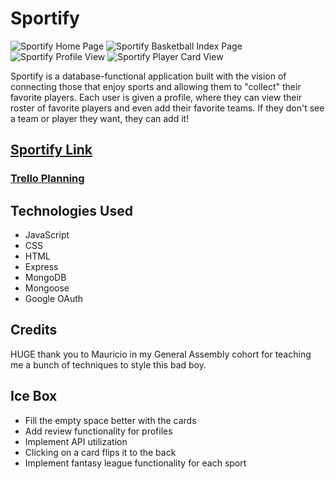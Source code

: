 # Sportify

<img src="https://i.imgur.com/la8z51N.png" alt="Sportify Home Page">

<img src="https://i.imgur.com/gLa0zIX.png" alt="Sportify Basketball Index Page">

<img src="https://i.imgur.com/iGIe7pV.png" alt="Sportify Profile View">

<img src="https://i.imgur.com/yqJKrwk.png" alt="Sportify Player Card View">

Sportify is a database-functional application built with the vision of connecting those that enjoy sports and allowing them to "collect" their favorite players. Each user is given a profile, where they can view their roster of favorite players and even add their favorite teams. If they don't see a team or player they want, they can add it!

## <a href="https://sport-ify.herokuapp.com/basketball">Sportify Link</a>

### <a href="https://trello.com/b/NBR6CQ3J/sportify">Trello Planning</a>

## Technologies Used

- JavaScript
- CSS
- HTML
- Express
- MongoDB
- Mongoose
- Google OAuth

## Credits

HUGE thank you to Mauricio in my General Assembly cohort for teaching me a bunch of techniques to style this bad boy.

## Ice Box

- Fill the empty space better with the cards
- Add review functionality for profiles
- Implement API utilization
- Clicking on a card flips it to the back
- Implement fantasy league functionality for each sport